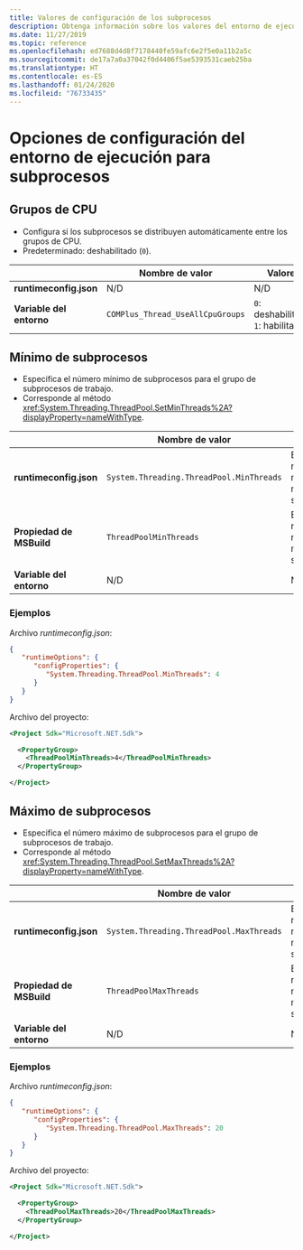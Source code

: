 ```yaml
---
title: Valores de configuración de los subprocesos
description: Obtenga información sobre los valores del entorno de ejecución que configuran los subprocesos para las aplicaciones de .NET Core.
ms.date: 11/27/2019
ms.topic: reference
ms.openlocfilehash: ed7688d4d8f7178440fe59afc6e2f5e0a11b2a5c
ms.sourcegitcommit: de17a7a0a37042f0d4406f5ae5393531caeb25ba
ms.translationtype: HT
ms.contentlocale: es-ES
ms.lasthandoff: 01/24/2020
ms.locfileid: "76733435"
---
```

# <a name="run-time-configuration-options-for-threading"></a>Opciones de configuración del entorno de ejecución para subprocesos

## <a name="cpu-groups"></a>Grupos de CPU

- Configura si los subprocesos se distribuyen automáticamente entre los grupos de CPU.
- Predeterminado: deshabilitado (`0`).

| | Nombre de valor | Valores |
| - | - | - |
| **runtimeconfig.json** | N/D | N/D |
| **Variable del entorno** | `COMPlus_Thread_UseAllCpuGroups` | `0`: deshabilitado.<br/>`1`: habilitado. |

## <a name="minimum-threads"></a>Mínimo de subprocesos

- Especifica el número mínimo de subprocesos para el grupo de subprocesos de trabajo.
- Corresponde al método <xref:System.Threading.ThreadPool.SetMinThreads%2A?displayProperty=nameWithType>.

| | Nombre de valor | Valores |
| - | - | - |
| **runtimeconfig.json** | `System.Threading.ThreadPool.MinThreads` | Entero que representa el número mínimo de subprocesos. |
| **Propiedad de MSBuild** | `ThreadPoolMinThreads` | Entero que representa el número mínimo de subprocesos. |
| **Variable del entorno** | N/D | N/D |

### <a name="examples"></a>Ejemplos

Archivo *runtimeconfig.json*:

```json
{
   "runtimeOptions": {
      "configProperties": {
         "System.Threading.ThreadPool.MinThreads": 4
      }
   }
}
```

Archivo del proyecto:

```xml
<Project Sdk="Microsoft.NET.Sdk">

  <PropertyGroup>
    <ThreadPoolMinThreads>4</ThreadPoolMinThreads>
  </PropertyGroup>

</Project>
```

## <a name="maximum-threads"></a>Máximo de subprocesos

- Especifica el número máximo de subprocesos para el grupo de subprocesos de trabajo.
- Corresponde al método <xref:System.Threading.ThreadPool.SetMaxThreads%2A?displayProperty=nameWithType>.

| | Nombre de valor | Valores |
| - | - | - |
| **runtimeconfig.json** | `System.Threading.ThreadPool.MaxThreads` | Entero que representa el número máximo de subprocesos. |
| **Propiedad de MSBuild** | `ThreadPoolMaxThreads` | Entero que representa el número máximo de subprocesos. |
| **Variable del entorno** | N/D | N/D |

### <a name="examples"></a>Ejemplos

Archivo *runtimeconfig.json*:

```json
{
   "runtimeOptions": {
      "configProperties": {
         "System.Threading.ThreadPool.MaxThreads": 20
      }
   }
}
```

Archivo del proyecto:

```xml
<Project Sdk="Microsoft.NET.Sdk">

  <PropertyGroup>
    <ThreadPoolMaxThreads>20</ThreadPoolMaxThreads>
  </PropertyGroup>

</Project>
```

